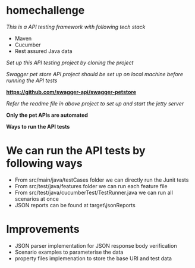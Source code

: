# homechallenge

*This is a API testing framework with following tech stack*

* Maven
* Cucumber
* Rest assured Java data

*Set up this API testing project by cloning the project*

*Swagger pet store API project should be set up on local machine before running the API tests*

**https://github.com/swagger-api/swagger-petstore**

*Refer the readme file in above project to set up and start the jetty server*

**Only the pet APIs are automated**

**Ways to run the API tests**
# We can run the API tests by following ways 
* From src/main/java/testCases folder we can directly run the Junit tests
* From src/test/java/features folder we can run each feature file
* From src/test/java/cucumberTest/TestRunner.java we can run all scenarios at once
* JSON reports can be found at target\jsonReports

# Improvements
* JSON parser implementation for JSON response body verification
* Scenario examples to parameterise the data
* property files implemenation to store the base URI and test data

